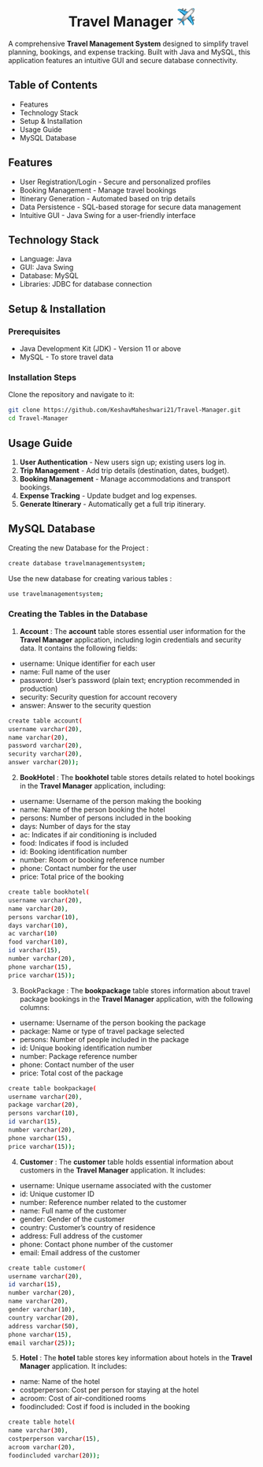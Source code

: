 <h1 align="center">Travel Manager <img width="40" src="images/plane.gif"></h1>

A comprehensive **Travel Management System** designed to simplify travel planning, bookings, and expense tracking. Built with Java and MySQL, this application features an intuitive GUI and secure database connectivity.

## Table of Contents

- Features
- Technology Stack
- Setup & Installation
- Usage Guide
- MySQL Database 

## Features

- User Registration/Login - Secure and personalized profiles
- Booking Management - Manage travel bookings
- Itinerary Generation - Automated based on trip details
- Data Persistence - SQL-based storage for secure data management
- Intuitive GUI - Java Swing for a user-friendly interface

## Technology Stack

- Language: Java
- GUI: Java Swing
- Database: MySQL
- Libraries: JDBC for database connection

## Setup & Installation

### Prerequisites

- Java Development Kit (JDK) - Version 11 or above
- MySQL - To store travel data

### Installation Steps

Clone the repository and navigate to it:

```bash
git clone https://github.com/KeshavMaheshwari21/Travel-Manager.git
cd Travel-Manager
```

## Usage Guide

1. **User Authentication** - New users sign up; existing users log in.
2. **Trip Management** - Add trip details (destination, dates, budget).
3. **Booking Management** - Manage accommodations and transport bookings.
4. **Expense Tracking** - Update budget and log expenses.
5. **Generate Itinerary** - Automatically get a full trip itinerary.

## MySQL Database 

Creating the new Database for the Project :
```bash
create database travelmanagementsystem;
```

Use the new database for creating various tables :

```bash
use travelmanagementsystem;
```

### Creating the Tables in the Database

1. **Account** : The **account** table stores essential user information for the **Travel Manager** application, including login credentials and security data. It contains the following fields:
- username: Unique identifier for each user
- name: Full name of the user
- password: User’s password (plain text; encryption recommended in production)
- security: Security question for account recovery
- answer: Answer to the security question

```bash
create table account(
username varchar(20),
name varchar(20),
password varchar(20),
security varchar(20),
answer varchar(20));
```

2. **BookHotel** : The **bookhotel** table stores details related to hotel bookings in the **Travel Manager** application, including:
- username: Username of the person making the booking
- name: Name of the person booking the hotel
- persons: Number of persons included in the booking
- days: Number of days for the stay
- ac: Indicates if air conditioning is included
- food: Indicates if food is included
- id: Booking identification number
- number: Room or booking reference number
- phone: Contact number for the user
- price: Total price of the booking

```bash
create table bookhotel(
username varchar(20),
name varchar(20),
persons varchar(10),
days varchar(10),
ac varchar(10)
food varchar(10),
id varchar(15),
number varchar(20),
phone varchar(15),
price varchar(15));
```

3. BookPackage : The **bookpackage** table stores information about travel package bookings in the **Travel Manager** application, with the following columns:
- username: Username of the person booking the package
- package: Name or type of travel package selected
- persons: Number of people included in the package
- id: Unique booking identification number
- number: Package reference number
- phone: Contact number of the user
- price: Total cost of the package

```bash
create table bookpackage(
username varchar(20),
package varchar(20),
persons varchar(10),
id varchar(15),
number varchar(20),
phone varchar(15),
price varchar(15));
```

4. **Customer** : The **customer** table holds essential information about customers in the **Travel Manager** application. It includes:
- username: Unique username associated with the customer
- id: Unique customer ID
- number: Reference number related to the customer
- name: Full name of the customer
- gender: Gender of the customer
- country: Customer’s country of residence
- address: Full address of the customer
- phone: Contact phone number of the customer
- email: Email address of the customer

```bash
create table customer(
username varchar(20),
id varchar(15),
number varchar(20),
name varchar(20),
gender varchar(10),
country varchar(20),
address varchar(50),
phone varchar(15),
email varchar(25));
```

5. **Hotel** : The **hotel** table stores key information about hotels in the **Travel Manager** application. It includes:
- name: Name of the hotel
- costperperson: Cost per person for staying at the hotel
- acroom: Cost of air-conditioned rooms
- foodincluded: Cost if food is included in the booking

```bash
create table hotel(
name varchar(30),
costperperson varchar(15),
acroom varchar(20),
foodincluded varchar(20));
```
